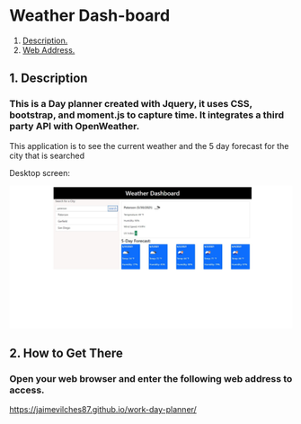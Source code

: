 # Weather Dash-board
1. [ Description. ](#description)
2. [ Web Address. ](#web-address)




<a name="description"></a>
## 1. Description


### This is a Day planner created with Jquery, it uses CSS, bootstrap, and moment.js to capture time. It integrates a third party API with OpenWeather.

This application is to see the current weather and the 5 day forecast for the city that is searched

Desktop screen:

![Top-Page-Area](./assets/images/screen.jpg)

<a name="web-address"></a>
## 2. How to Get There

### Open your web browser and enter the following web address to access.

https://jaimevilches87.github.io/work-day-planner/